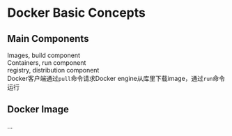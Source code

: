 # Docker Basic Concepts  
## Main Components  
Images, build component  
Containers, run component  
registry, distribution component  
Docker客户端通过`pull`命令请求Docker engine从库里下载image，通过`run`命令运行  
## Docker Image  
...